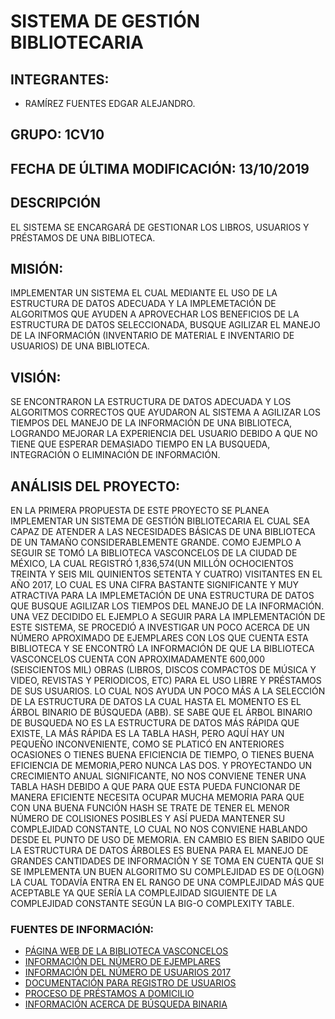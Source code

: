 # SISTEMA DE GESTIÓN BIBLIOTECARIA

## INTEGRANTES:

- RAMÍREZ FUENTES EDGAR ALEJANDRO.

## GRUPO: 1CV10 

## FECHA DE ÚLTIMA MODIFICACIÓN: 13/10/2019

## DESCRIPCIÓN

EL SISTEMA SE ENCARGARÁ DE GESTIONAR LOS LIBROS, USUARIOS Y PRÉSTAMOS DE UNA BIBLIOTECA.

## MISIÓN:

IMPLEMENTAR UN SISTEMA EL CUAL MEDIANTE EL USO DE LA ESTRUCTURA DE DATOS ADECUADA Y LA IMPLEMETACIÓN DE ALGORITMOS QUE AYUDEN A APROVECHAR LOS BENEFICIOS DE LA ESTRUCTURA DE DATOS SELECCIONADA, BUSQUE AGILIZAR EL MANEJO DE LA INFORMACIÓN (INVENTARIO DE MATERIAL E INVENTARIO DE USUARIOS) DE UNA BIBLIOTECA.

## VISIÓN:

SE ENCONTRARON LA ESTRUCTURA DE DATOS ADECUADA Y LOS ALGORITMOS CORRECTOS QUE AYUDARON AL SISTEMA A AGILIZAR LOS TIEMPOS DEL MANEJO DE LA INFORMACIÓN DE UNA BIBLIOTECA, LOGRANDO MEJORAR LA EXPERIENCIA DEL USUARIO DEBIDO A QUE NO TIENE QUE ESPERAR DEMASIADO TIEMPO EN LA BUSQUEDA, INTEGRACIÓN O ELIMINACIÓN DE INFORMACIÓN.  

## ANÁLISIS DEL PROYECTO:

EN LA PRIMERA PROPUESTA DE ESTE PROYECTO SE PLANEA IMPLEMENTAR UN SISTEMA DE GESTIÓN BIBLIOTECARIA EL CUAL SEA CAPAZ DE ATENDER A LAS NECESIDADES BÁSICAS DE UNA BIBLIOTECA DE UN TAMAÑO CONSIDERABLEMENTE GRANDE.
COMO EJEMPLO A SEGUIR SE TOMÓ LA BIBLIOTECA VASCONCELOS DE LA CIUDAD DE MÉXICO, LA CUAL REGISTRÓ 1,836,574(UN MILLÓN OCHOCIENTOS TREINTA Y SEIS MIL QUINIENTOS SETENTA Y CUATRO) VISITANTES EN EL AÑO 2017, LO CUAL ES UNA CIFRA BASTANTE SIGNIFICANTE Y MUY ATRACTIVA PARA LA IMPLEMETACIÓN DE UNA ESTRUCTURA DE DATOS QUE BUSQUE AGILIZAR LOS TIEMPOS DEL MANEJO DE LA INFORMACIÓN. 
UNA VEZ DECIDIDO EL EJEMPLO A SEGUIR PARA LA IMPLEMENTACIÓN DE ESTE SISTEMA, SE PROCEDIÓ A INVESTIGAR UN POCO ACERCA DE UN NÚMERO APROXIMADO DE EJEMPLARES CON LOS QUE CUENTA ESTA BIBLIOTECA Y SE ENCONTRÓ LA INFORMACIÓN DE QUE LA BIBLIOTECA VASCONCELOS CUENTA CON APROXIMADAMENTE 600,000 (SEISCIENTOS MIL) OBRAS (LIBROS, DISCOS COMPACTOS DE MÚSICA Y VIDEO, REVISTAS Y PERIODICOS, ETC) PARA EL USO LIBRE Y PRÉSTAMOS DE SUS USUARIOS.
LO CUAL NOS AYUDA UN POCO MÁS A LA SELECCIÓN DE LA ESTRUCTURA DE DATOS LA CUAL HASTA EL MOMENTO ES EL ÁRBOL BINARIO DE BÚSQUEDA (ABB).
SE SABE QUE EL ÁRBOL BINARIO DE BUSQUEDA NO ES LA ESTRUCTURA DE DATOS MÁS RÁPIDA QUE EXISTE, LA MÁS RÁPIDA ES LA TABLA HASH, PERO AQUÍ HAY UN PEQUEÑO INCONVENIENTE, COMO SE PLATICÓ EN ANTERIORES OCASIONES O TIENES BUENA EFICIENCIA DE TIEMPO, O TIENES BUENA EFICIENCIA DE MEMORIA,PERO NUNCA LAS DOS.
Y PROYECTANDO UN CRECIMIENTO ANUAL SIGNIFICANTE, NO NOS CONVIENE TENER UNA TABLA HASH DEBIDO A QUE PARA QUE ESTA PUEDA FUNCIONAR DE MANERA EFICIENTE NECESITA OCUPAR MUCHA MEMORIA PARA QUE CON UNA BUENA FUNCIÓN HASH SE TRATE DE TENER EL MENOR NÚMERO DE COLISIONES POSIBLES Y ASÍ PUEDA MANTENER SU COMPLEJIDAD CONSTANTE, LO CUAL NO NOS CONVIENE HABLANDO DESDE EL PUNTO DE USO DE MEMORIA.
EN CAMBIO ES BIEN SABIDO QUE LA ESTRUCTURA DE DATOS ÁRBOLES ES BUENA PARA EL MANEJO DE GRANDES CANTIDADES DE INFORMACIÓN Y SE TOMA EN CUENTA QUE SI SE IMPLEMENTA UN BUEN ALGORITMO SU COMPLEJIDAD ES DE O(LOGN) LA CUAL TODAVÍA ENTRA EN EL RANGO DE UNA COMPLEJIDAD MÁS QUE ACEPTABLE YA QUE SERÍA LA COMPLEJIDAD SIGUIENTE DE LA COMPLEJIDAD CONSTANTE SEGÚN LA BIG-O COMPLEXITY TABLE.

### FUENTES DE INFORMACIÓN: 
- [PÁGINA WEB DE LA BIBLIOTECA VASCONCELOS](https://www.bibliotecavasconcelos.gob.mx/)
- [INFORMACIÓN DEL NÚMERO DE EJEMPLARES](https://www.bibliotecavasconcelos.gob.mx/presentacion/)
- [INFORMACIÓN DEL NÚMERO DE USUARIOS 2017](https://www.eleconomista.com.mx/arteseideas/Meta-sumar-visitas-a-la-Vasconcelos-en-el--2018-20180219-0115.html)
- [DOCUMENTACIÓN PARA REGISTRO DE USUARIOS](https://www.bibliotecavasconcelos.gob.mx/servicios/credencializacion/)
- [PROCESO DE PRÉSTAMOS A DOMICILIO](https://www.bibliotecavasconcelos.gob.mx/servicios/prestamo-domicilio/)
- [INFORMACIÓN ACERCA DE BÚSQUEDA BINARIA](https://es.khanacademy.org/computing/computer-science/algorithms/binary-search/a/running-time-of-binary-search)
